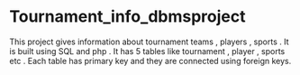# Tournament_info_dbmsproject

This project gives information about tournament teams , players , sports . It is built using SQL and php . It has 5 tables like tournament , player , sports etc . Each table has primary key and they are connected using foreign keys.
